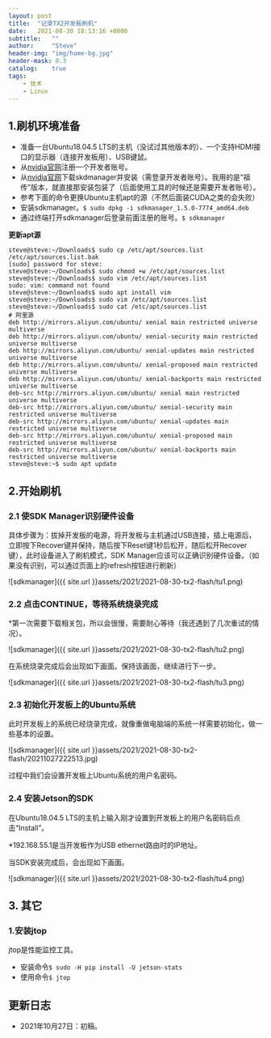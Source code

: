 ```yaml
---
layout: post
title:  "记录TX2开发板刷机"
date:   2021-08-30 18:13:16 +0800
subtitle:   ""
author:     "Steve"
header-img: "img/home-bg.jpg"
header-mask: 0.3
catalog:    true
tags:
    - 技术
    - Linux
---
```


## 1.刷机环境准备

- 准备一台Ubuntu18.04.5 LTS的主机（没试过其他版本的）、一个支持HDMI接口的显示器（连接开发板用）、USB键鼠。
- 从[nvidia官网](https://developer.nvidia.com/login)注册一个开发者账号。
- 从[nvidia官网](https://developer.nvidia.com/nvidia-sdk-manager)下载skdmanager并安装（需登录开发者账号）。我用的是“祖传”版本，就直接那安装包装了（后面使用工具的时候还是需要开发者账号）。
- 参考下面的命令更换Ubuntu主机apt的源（不然后面装CUDA之类的会失败）
- 安装sdkmanager。`$ sudo dpkg -i sdkmanager_1.5.0-7774_amd64.deb`
- 通过终端打开sdkmanager后登录前面注册的账号。`$ sdkmanager`

**更新apt源**
```shell
steve@steve:~/Downloads$ sudo cp /etc/apt/sources.list /etc/apt/sources.list.bak
[sudo] password for steve: 
steve@steve:~/Downloads$ sudo chmod +w /etc/apt/sources.list
steve@steve:~/Downloads$ sudo vim /etc/apt/sources.list
sudo: vim: command not found
steve@steve:~/Downloads$ sudo apt install vim
steve@steve:~/Downloads$ sudo vim /etc/apt/sources.list
steve@steve:~/Downloads$ sudo cat /etc/apt/sources.list
# 阿里源
deb http://mirrors.aliyun.com/ubuntu/ xenial main restricted universe multiverse
deb http://mirrors.aliyun.com/ubuntu/ xenial-security main restricted universe multiverse
deb http://mirrors.aliyun.com/ubuntu/ xenial-updates main restricted universe multiverse
deb http://mirrors.aliyun.com/ubuntu/ xenial-proposed main restricted universe multiverse
deb http://mirrors.aliyun.com/ubuntu/ xenial-backports main restricted universe multiverse
deb-src http://mirrors.aliyun.com/ubuntu/ xenial main restricted universe multiverse
deb-src http://mirrors.aliyun.com/ubuntu/ xenial-security main restricted universe multiverse
deb-src http://mirrors.aliyun.com/ubuntu/ xenial-updates main restricted universe multiverse
deb-src http://mirrors.aliyun.com/ubuntu/ xenial-proposed main restricted universe multiverse
deb-src http://mirrors.aliyun.com/ubuntu/ xenial-backports main restricted universe multiverse
steve@steve:~$ sudo apt update
```

## 2.开始刷机

### 2.1 使SDK Manager识别硬件设备

具体步骤为：拔掉开发板的电源，将开发板与主机通过USB连接，插上电源后，立即按下Recover键并保持，随后按下Reset键1秒后松开，随后松开Recover键），此时设备进入了刷机模式，SDK Manager应该可以正确识别硬件设备。（如果没有识别，可以通过页面上的refresh按钮进行刷新）

![sdkmanager]({{ site.url }}assets/2021/2021-08-30-tx2-flash/tu1.png)

### 2.2 点击CONTINUE，等待系统烧录完成

*第一次需要下载相关包，所以会很慢，需要耐心等待（我还遇到了几次重试的情况）。

![sdkmanager]({{ site.url }}assets/2021/2021-08-30-tx2-flash/tu2.png)

在系统烧录完成后会出现如下画面。保持该画面，继续进行下一步。

![sdkmanager]({{ site.url }}assets/2021/2021-08-30-tx2-flash/tu3.png)

### 2.3 初始化开发板上的Ubuntu系统

此时开发板上的系统已经烧录完成，就像重做电脑端的系统一样需要初始化，做一些基本的设置。

![sdkmanager]({{ site.url }}assets/2021/2021-08-30-tx2-flash/20211027222513.jpg)

过程中我们会设置开发板上Ubuntu系统的用户名密码。

### 2.4 安装Jetson的SDK

在Ubuntu18.04.5 LTS的主机上输入刚才设置到开发板上的用户名密码后点击“Install”。

*192.168.55.1是当开发板作为USB ethernet路由时的IP地址。

当SDK安装完成后，会出现如下画面。

![sdkmanager]({{ site.url }}assets/2021/2021-08-30-tx2-flash/tu4.png)

## 3. 其它

### 1.安装jtop

jtop是性能监控工具。

- 安装命令`$ sudo -H pip install -U jetson-stats`
- 使用命令`$ jtop`

## 更新日志
- 2021年10月27日：初稿。